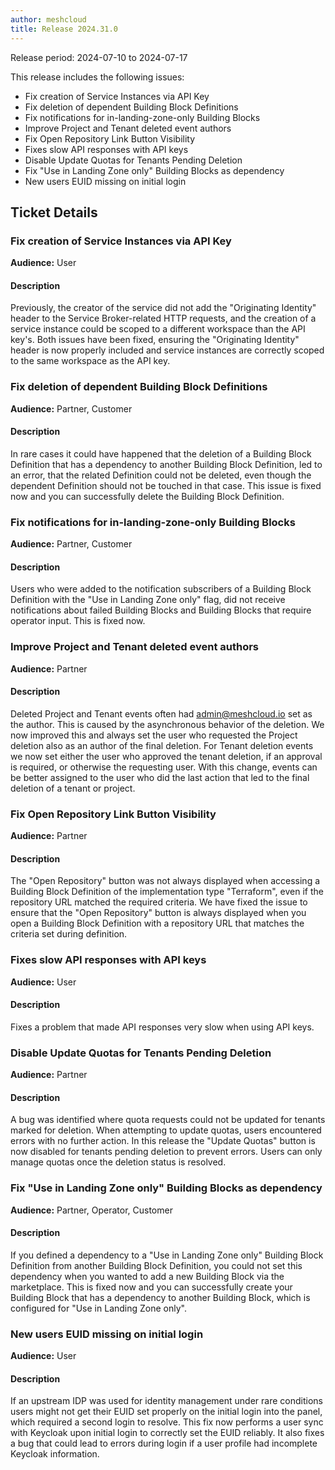 ```yaml
---
author: meshcloud
title: Release 2024.31.0
---
```


Release period: 2024-07-10 to 2024-07-17

This release includes the following issues:
* Fix creation of Service Instances via API Key
* Fix deletion of dependent Building Block Definitions
* Fix notifications for in-landing-zone-only Building Blocks
* Improve Project and Tenant deleted event authors
* Fix Open Repository Link Button Visibility
* Fixes slow API responses with API keys
* Disable Update Quotas for Tenants Pending Deletion
* Fix "Use in Landing Zone only" Building Blocks as dependency
* New users EUID missing on initial login
<!--truncate-->

## Ticket Details
### Fix creation of Service Instances via API Key
**Audience:** User<br>

#### Description
Previously, the creator of the service did not add the "Originating Identity" header to the Service Broker-related HTTP requests, and the creation of a service instance could be scoped to a different workspace than the API key's. Both issues have been fixed, ensuring the "Originating Identity" header is now properly included and service instances are correctly scoped to the same workspace as the API key.

### Fix deletion of dependent Building Block Definitions
**Audience:** Partner, Customer<br>

#### Description
In rare cases it could have happened that the deletion of a Building Block Definition that has a dependency
to another Building Block Definition, led to an error, that the related Definition could not be deleted,
even though the dependent Definition should not be touched in that case. This issue is fixed now and you can
successfully delete the Building Block Definition.

### Fix notifications for in-landing-zone-only Building Blocks
**Audience:** Partner, Customer<br>

#### Description
Users who were added to the notification subscribers of a Building Block Definition with the "Use in Landing Zone only" flag,
did not receive notifications about failed Building Blocks and Building Blocks that require operator input.
This is fixed now.

### Improve Project and Tenant deleted event authors
**Audience:** Partner<br>

#### Description
Deleted Project and Tenant events often had admin@meshcloud.io set as the author. This is caused
by the asynchronous behavior of the deletion. We now improved this and always set the user who
requested the Project deletion also as an author of the final deletion. For Tenant deletion events
we now set either the user who approved the tenant deletion, if an approval is required, or otherwise 
the requesting user. With this change, events can be better assigned to the user who did the last action
that led to the final deletion of a tenant or project.

### Fix Open Repository Link Button Visibility
**Audience:** Partner<br>

#### Description
The "Open Repository" button was not always displayed when accessing a Building Block Definition of the implementation type 
"Terraform", even if the repository URL matched the required criteria. We have fixed the issue to ensure that the "Open Repository" 
button is always displayed when you open a Building Block Definition with a repository URL that matches the criteria set during 
definition.

### Fixes slow API responses with API keys
**Audience:** User<br>

#### Description
Fixes a problem that made API responses very slow when using API keys.

### Disable Update Quotas for Tenants Pending Deletion
**Audience:** Partner<br>

#### Description
A bug was identified where quota requests could not be updated for tenants marked for deletion. When attempting to update 
quotas, users encountered errors with no further action. In this release the "Update Quotas" button is now disabled for tenants 
pending deletion to prevent errors. Users can only manage quotas once the deletion status is resolved.

### Fix "Use in Landing Zone only" Building Blocks as dependency
**Audience:** Partner, Operator, Customer<br>

#### Description
If you defined a dependency to a "Use in Landing Zone only" Building Block Definition from another
Building Block Definition, you could not set this dependency when you wanted to add a new Building Block
via the marketplace. This is fixed now and you can successfully create your Building Block that has
a dependency to another Building Block, which is configured for "Use in Landing Zone only".

### New users EUID missing on initial login
**Audience:** User<br>

#### Description
If an upstream IDP was used for identity management under rare conditions
users might not get their EUID set properly on the initial login into the panel,
which required a second login to resolve.
This fix now performs a user sync with Keycloak upon initial login to correctly
set the EUID reliably.
It also fixes a bug that could lead to errors during login if a user profile had 
incomplete Keycloak information.

